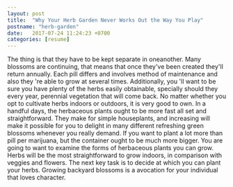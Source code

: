 ```yaml
---
layout: post
title:  "Why Your Herb Garden Never Works Out the Way You Play"
postname: "herb-garden"
date:   2017-07-24 11:24:23 +0700
categories: [resume]
---
```

The thing is that they have to be kept separate in oneanother. Many blossoms are continuing, that means that once they've been created they'll return annually. Each pill differs and involves method of maintenance and also they 're able to grow at several times. Additionally, you 'll want to be sure you have plenty of the herbs easily obtainable, specially should they every year, perennial vegetation that will come back. No matter whether you opt to cultivate herbs indoors or outdoors, it is very good to own. In a handful days, the herbaceous plants ought to be more fast all set and straightforward. They make for simple houseplants, and increasing will make it possible for you to delight in many different refreshing green blossoms whenever you really demand. If you want to plant a lot more than pill per marijuana, but the container ought to be much more bigger. You are going to want to examine the forms of herbaceous plants you can grow. Herbs will be the most straightforward to grow indoors, in comparison with veggies and flowers. The next key task is to decide at which you can plant your herbs. Growing backyard blossoms is a avocation for your individual that loves character.
